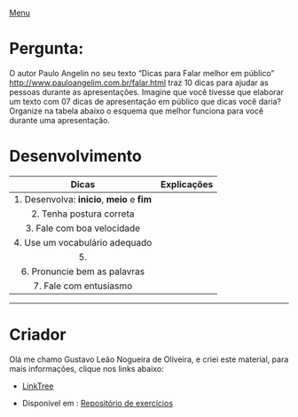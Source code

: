 [Menu](../README.md)

# Pergunta:

O autor Paulo Angelin no seu texto “Dicas para Falar melhor em público” http://www.pauloangelim.com.br/falar.html traz 10 dicas para ajudar as pessoas durante as apresentações. Imagine que você tivesse que elaborar um texto com 07 dicas de apresentação em público que dicas você daria? Organize na tabela abaixo o esquema que melhor funciona para você durante uma apresentação.

# Desenvolvimento

| Dicas | Explicações |
|:-----:|:-----------:|
| 1. Desenvolva: **inicio**, **meio** e **fim** |  |
| 2. Tenha postura correta | |
| 3. Fale com boa velocidade | |
| 4. Use um vocabulário adequado | |
| 5. | |
| 6. Pronuncie bem as palavras | |
| 7. Fale com entusiasmo |  | 
---

# Criador

Olá me chamo Gustavo Leão Nogueira de Oliveira, e criei este material, para mais informações, clique nos links abaixo:

* [LinkTree](https://www.linktree.com.br/gusleaooliveira)


* Disponível em : [Repositório de exercícios](https://gusleaooliveira.github.io/posts/)

